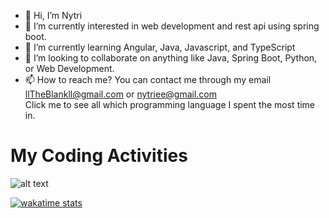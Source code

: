 - 👋 Hi, I’m Nytri
- 👀 I’m currently interested in web development and rest api using spring boot.
- 🌱 I’m currently learning Angular, Java, Javascript, and TypeScript
- 💞️ I’m looking to collaborate on anything like Java, Spring Boot, Python, or Web Development.
- 📫 How to reach me? You can contact me through my email llTheBlankll@gmail.com or nytriee@gmail.com<br>
Click me to see all which programming language I spent the most time in.<br>
# My Coding Activities
![alt text](https://wakatime.com/share/@Nytri/277dd6c0-6118-460e-af0a-72b548ab17b0.png)

[![wakatime stats](https://github-readme-stats.vercel.app/api/wakatime?username=Nytri)](https://wakatime.com/@Nytri)

<!---
llTheBlankll/llTheBlankll is a ✨ special ✨ repository because its `README.md` (this file) appears on your GitHub profile.
You can click the Preview link to take a look at your changes.
--->
